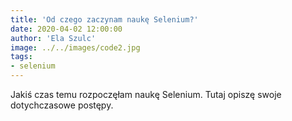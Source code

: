 ```yaml
---
title: 'Od czego zaczynam naukę Selenium?'
date: 2020-04-02 12:00:00
author: 'Ela Szulc'
image: ../../images/code2.jpg
tags:
- selenium
---
```

Jakiś czas temu rozpoczęłam naukę Selenium. Tutaj opiszę swoje dotychczasowe postępy.